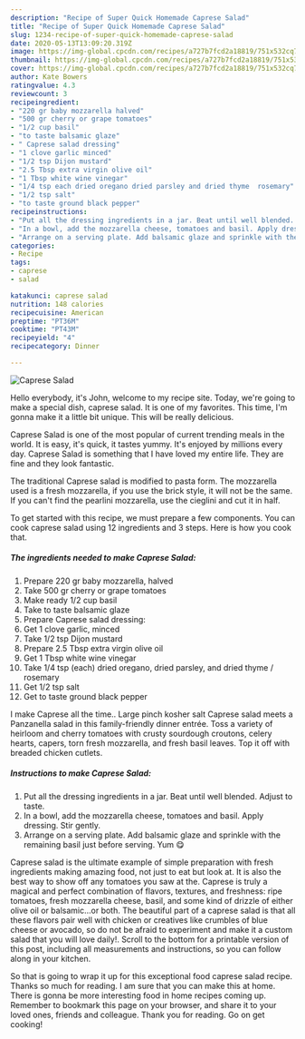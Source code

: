 ```yaml
---
description: "Recipe of Super Quick Homemade Caprese Salad"
title: "Recipe of Super Quick Homemade Caprese Salad"
slug: 1234-recipe-of-super-quick-homemade-caprese-salad
date: 2020-05-13T13:09:20.319Z
image: https://img-global.cpcdn.com/recipes/a727b7fcd2a18819/751x532cq70/caprese-salad-recipe-main-photo.jpg
thumbnail: https://img-global.cpcdn.com/recipes/a727b7fcd2a18819/751x532cq70/caprese-salad-recipe-main-photo.jpg
cover: https://img-global.cpcdn.com/recipes/a727b7fcd2a18819/751x532cq70/caprese-salad-recipe-main-photo.jpg
author: Kate Bowers
ratingvalue: 4.3
reviewcount: 3
recipeingredient:
- "220 gr baby mozzarella halved"
- "500 gr cherry or grape tomatoes"
- "1/2 cup basil"
- "to taste balsamic glaze"
- " Caprese salad dressing"
- "1 clove garlic minced"
- "1/2 tsp Dijon mustard"
- "2.5 Tbsp extra virgin olive oil"
- "1 Tbsp white wine vinegar"
- "1/4 tsp each dried oregano dried parsley and dried thyme  rosemary"
- "1/2 tsp salt"
- "to taste ground black pepper"
recipeinstructions:
- "Put all the dressing ingredients in a jar. Beat until well blended. Adjust to taste."
- "In a bowl, add the mozzarella cheese, tomatoes and basil. Apply dressing. Stir gently."
- "Arrange on a serving plate. Add balsamic glaze and sprinkle with the remaining basil just before serving. Yum 😋"
categories:
- Recipe
tags:
- caprese
- salad

katakunci: caprese salad 
nutrition: 148 calories
recipecuisine: American
preptime: "PT36M"
cooktime: "PT43M"
recipeyield: "4"
recipecategory: Dinner

---
```



![Caprese Salad](https://img-global.cpcdn.com/recipes/a727b7fcd2a18819/751x532cq70/caprese-salad-recipe-main-photo.jpg)

Hello everybody, it's John, welcome to my recipe site. Today, we're going to make a special dish, caprese salad. It is one of my favorites. This time, I'm gonna make it a little bit unique. This will be really delicious.

Caprese Salad is one of the most popular of current trending meals in the world. It is easy, it's quick, it tastes yummy. It's enjoyed by millions every day. Caprese Salad is something that I have loved my entire life. They are fine and they look fantastic.

The traditional Caprese salad is modified to pasta form. The mozzarella used is a fresh mozzarella, if you use the brick style, it will not be the same. If you can&#39;t find the pearlini mozzarella, use the cieglini and cut it in half.


To get started with this recipe, we must prepare a few components. You can cook caprese salad using 12 ingredients and 3 steps. Here is how you cook that.

<!--inarticleads1-->

##### The ingredients needed to make Caprese Salad:

1. Prepare 220 gr baby mozzarella, halved
1. Take 500 gr cherry or grape tomatoes
1. Make ready 1/2 cup basil
1. Take to taste balsamic glaze
1. Prepare  Caprese salad dressing:
1. Get 1 clove garlic, minced
1. Take 1/2 tsp Dijon mustard
1. Prepare 2.5 Tbsp extra virgin olive oil
1. Get 1 Tbsp white wine vinegar
1. Take 1/4 tsp (each) dried oregano, dried parsley, and dried thyme / rosemary
1. Get 1/2 tsp salt
1. Get to taste ground black pepper


I make Caprese all the time.. Large pinch kosher salt Caprese salad meets a Panzanella salad in this family-friendly dinner entrée. Toss a variety of heirloom and cherry tomatoes with crusty sourdough croutons, celery hearts, capers, torn fresh mozzarella, and fresh basil leaves. Top it off with breaded chicken cutlets. 

<!--inarticleads2-->

##### Instructions to make Caprese Salad:

1. Put all the dressing ingredients in a jar. Beat until well blended. Adjust to taste.
1. In a bowl, add the mozzarella cheese, tomatoes and basil. Apply dressing. Stir gently.
1. Arrange on a serving plate. Add balsamic glaze and sprinkle with the remaining basil just before serving. Yum 😋


Caprese salad is the ultimate example of simple preparation with fresh ingredients making amazing food, not just to eat but look at. It is also the best way to show off any tomatoes you saw at the. Caprese is truly a magical and perfect combination of flavors, textures, and freshness: ripe tomatoes, fresh mozzarella cheese, basil, and some kind of drizzle of either olive oil or balsamic…or both. The beautiful part of a caprese salad is that all these flavors pair well with chicken or creatives like crumbles of blue cheese or avocado, so do not be afraid to experiment and make it a custom salad that you will love daily!. Scroll to the bottom for a printable version of this post, including all measurements and instructions, so you can follow along in your kitchen. 

So that is going to wrap it up for this exceptional food caprese salad recipe. Thanks so much for reading. I am sure that you can make this at home. There is gonna be more interesting food in home recipes coming up. Remember to bookmark this page on your browser, and share it to your loved ones, friends and colleague. Thank you for reading. Go on get cooking!
